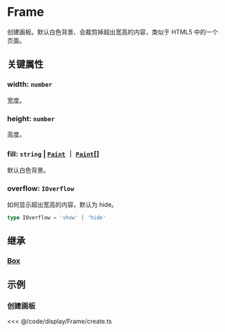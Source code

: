 <script setup>
import Case from '/component/Case.vue'
</script>

# Frame

创建画板。默认白色背景、会裁剪掉超出宽高的内容，类似于 HTML5 中的一个页面。

<case name="Frame" editor=false></case>

## 关键属性

### width: `number`

宽度。

### height: `number`

高度。

### fill: `string` | [`Paint`](../interface/ui/Paint) ｜ [`Paint`](../interface/ui/Paint.md)[]

默认白色背景。

### overflow: `IOverflow`

如何显示超出宽高的内容，默认为 hide。

```ts
type IOverflow = 'show' | 'hide'
```

## 继承

### [Box](./Box.md)

<!-- ## API

### [Frame](/api/classes/Frame.md) -->

## 示例

<case name="Frame" index=0 editor=false></case>

### 创建画板

<<< @/code/display/Frame/create.ts
